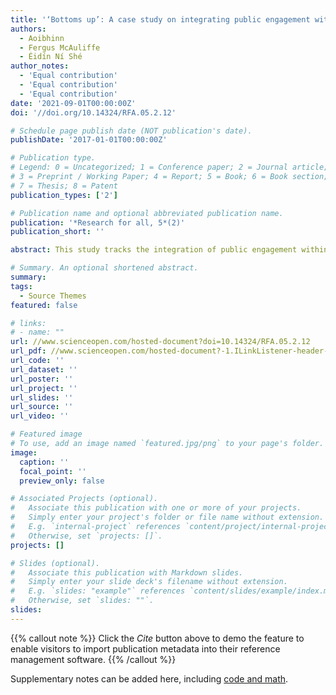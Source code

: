 ```yaml
---
title: '‘Bottoms up’: A case study on integrating public engagement within a university culture'
authors:
  - Aoibhinn
  - Fergus McAuliffe
  - Éidín Ní Shé
author_notes:
  - 'Equal contribution'
  - 'Equal contribution'
  - 'Equal contribution'
date: '2021-09-01T00:00:00Z'
doi: '//doi.org/10.14324/RFA.05.2.12'

# Schedule page publish date (NOT publication's date).
publishDate: '2017-01-01T00:00:00Z'

# Publication type.
# Legend: 0 = Uncategorized; 1 = Conference paper; 2 = Journal article;
# 3 = Preprint / Working Paper; 4 = Report; 5 = Book; 6 = Book section;
# 7 = Thesis; 8 = Patent
publication_types: ['2']

# Publication name and optional abbreviated publication name.
publication: '*Research for all, 5*(2)'
publication_short: ''

abstract: This study tracks the integration of public engagement within the systems, structures and culture of a university in Ireland. Public engagement, as an activity of research institutes, is gaining increased attention from policy and funding sources across Europe. However, little has been heard on the processes and practices which bring public engagement to the fore of conversations and activities in such institutions. In this practice case study, we track the evolution of a community of practice of public engagement in an Irish university over three years, through a bottom-up approach taken by a small group of faculty and staff, and organized through collective leadership to maintain momentum over the time period. With the support of key leadership figures, who provided top-down financial and structural support, we trace the narrative of defining public engagement within the university through stakeholder workshops, recording relevant activities with an institution-wide census, updating university public engagement reporting metrics, and establishing an active community of practice. Four key learnings are identified from this collective narrative (1) the need for patience in attempting to instigate change within an institution; (2) the importance of establishing a shared understanding; (3) the importance of enacting collective leadership as a community; and (4) the necessity of leadership support with grass-roots activity. Reflection on these learnings suggests that the embedding of public engagement in institutions requires both personal and institutional investment.

# Summary. An optional shortened abstract.
summary: 
tags:
  - Source Themes
featured: false

# links:
# - name: ""
url: //www.scienceopen.com/hosted-document?doi=10.14324/RFA.05.2.12
url_pdf: //www.scienceopen.com/hosted-document?-1.ILinkListener-header-action~bar-download~dropdown-pdf~link-link&doi=10.14324/RFA.05.2.12
url_code: ''
url_dataset: ''
url_poster: ''
url_project: ''
url_slides: ''
url_source: ''
url_video: ''

# Featured image
# To use, add an image named `featured.jpg/png` to your page's folder.
image:
  caption: ''
  focal_point: ''
  preview_only: false

# Associated Projects (optional).
#   Associate this publication with one or more of your projects.
#   Simply enter your project's folder or file name without extension.
#   E.g. `internal-project` references `content/project/internal-project/index.md`.
#   Otherwise, set `projects: []`.
projects: []

# Slides (optional).
#   Associate this publication with Markdown slides.
#   Simply enter your slide deck's filename without extension.
#   E.g. `slides: "example"` references `content/slides/example/index.md`.
#   Otherwise, set `slides: ""`.
slides:
---
```


{{% callout note %}}
Click the _Cite_ button above to demo the feature to enable visitors to import publication metadata into their reference management software.
{{% /callout %}}

Supplementary notes can be added here, including [code and math](https://wowchemy.com/docs/content/writing-markdown-latex/).
